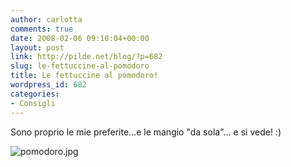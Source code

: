 ```yaml
---
author: carlotta
comments: true
date: 2008-02-06 09:10:04+00:00
layout: post
link: http://pilde.net/blog/?p=682
slug: le-fettuccine-al-pomodoro
title: Le fettuccine al pomodoro!
wordpress_id: 682
categories:
- Consigli
---
```


Sono proprio le mie preferite...e le mangio "da sola"... e si vede! :)




![pomodoro.jpg](http://pilde.net/blog/wp-content/uploads/2008/02/pomodoro.jpg)



